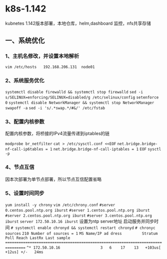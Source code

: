 # k8s-1.142
kubnetes 1.142版本部署，本地仓库，helm,dashboard 监控，nfs共享存储

## 一、系统优化
### 1、主机名修改，并设置本地解析

`vim /etc/hosts  
192.168.206.131  node01`  

### 2、系统服务优化
`systemctl disable firewalld && systemctl stop firewalld`
`sed -i s/SELINUX=enforcing/SELINUX=disabled/g /etc/selinux/config`
`setenforce 0`
`systemctl disable NetworkManager && systemctl stop NetworkManager`
`swapoff -a`
`sed -i 's/.*swap.*/#&/' /etc/fstab`

### 3、配置内核参数
配置内核参数，将桥接的IPv4流量传递到iptables的链

`modprobe br_netfilter`
`cat > /etc/sysctl.conf <<EOF`
`net.bridge.bridge-nf-call-ip6tables = 1`
`net.bridge.bridge-nf-call-iptables = 1`
`EOF`
`sysctl -p`

### 4、节点互信
因本次部署为单节点部署，所以节点互信配置省略

### 5、设置时间同步

`yum install -y chrony`
`vim /etc/chrony.conf`
`#server 0.centos.pool.ntp.org iburst`
`#server 1.centos.pool.ntp.org iburst`
`#server 2.centos.pool.ntp.org iburst`
`#server 3.centos.pool.ntp.org iburst`
`server 172.50.10.16 iburst`  设置为ntp server地址
启动服务并同步时间
`# systemctl enable chronyd && systemctl restart chronyd`
`# chronyc sources`
`210 Number of sources = 1`
`MS Name/IP ad dress         Stratum Poll Reach LastRx Last sample   `            
`===============================================================================`
`^* 172.50.10.16                  3   6    17    13   +103us[  +12us] +/-   24ms`



